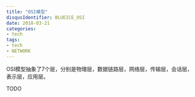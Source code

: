 ```yaml
---
title: "OSI模型"
disqusIdentifier: BLUEICE_OSI
date: 2018-03-21
categories:
- tech
tags:
- tech
- NETWORK
---
```


<!--toc-->
<!--more-->



OSI模型抽象了7个层，分别是物理层，数据链路层，网络层，传输层，会话层，表示层，应用层。

TODO







